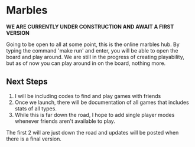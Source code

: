 # Marbles

**WE ARE CURRENTLY UNDER CONSTRUCTION AND AWAIT A FIRST VERSION**

Going to be open to all at some point, this is the online marbles hub. By 
typing the command 'make run' and enter, you will be able to open the 
board and play around. We are still in the progress of creating 
playability, but as of now you can play around in on the board, nothing 
more. 

## Next Steps

1. I will be including codes to find and play games with friends
2. Once we launch, there will be documentation of all games that includes 
stats of all types. 
3. While this is far down the road, I hope to add single player modes 
whenever friends aren't available to play. 

The first 2 will are just down the road and updates will be posted when 
there is a final version. 
